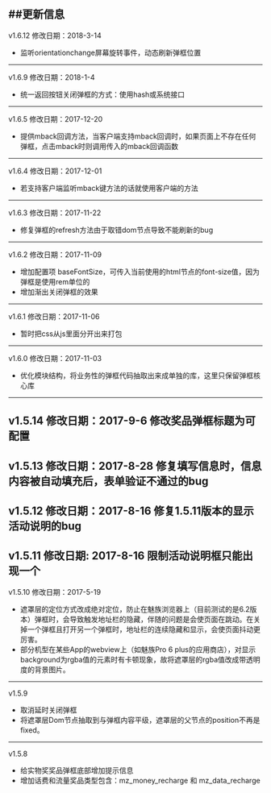 ##更新信息
---
v1.6.12 修改日期：2018-3-14
* 监听orientationchange屏幕旋转事件，动态刷新弹框位置
---
v1.6.9 修改日期：2018-1-4
* 统一返回按钮关闭弹框的方式：使用hash或系统接口
---
v1.6.5 修改日期：2017-12-20
 * 提供mback回调方法，当客户端支持mback回调时，如果页面上不存在任何弹框，点击mback时则调用传入的mback回调函数
---
v1.6.4 修改日期：2017-12-01
 * 若支持客户端监听mback键方法的话就使用客户端的方法
---
v1.6.3 修改日期：2017-11-22
 * 修复弹框的refresh方法由于取错dom节点导致不能刷新的bug
---
v1.6.2 修改日期：2017-11-09
 * 增加配置项 baseFontSize，可传入当前使用的html节点的font-size值，因为弹框是使用rem单位的
 * 增加渐出关闭弹框的效果
---
v1.6.1 修改日期：2017-11-06
 * 暂时把css从js里面分开出来打包
---
v1.6.0 修改日期：2017-11-03
 * 优化模块结构，将业务性的弹框代码抽取出来成单独的库，这里只保留弹框核心库
---
v1.5.14 修改日期：2017-9-6
修改奖品弹框标题为可配置
---
v1.5.13 修改日期：2017-8-28
修复填写信息时，信息内容被自动填充后，表单验证不通过的bug
---
v1.5.12 修改日期：2017-8-16
修复1.5.11版本的显示活动说明的bug
---
v1.5.11 修改日期: 2017-8-16
限制活动说明框只能出现一个
---
v1.5.10 修改日期：2017-5-19
  * 遮罩层的定位方式改成绝对定位，防止在魅族浏览器上（目前测试的是6.2版本）弹框时，会导致触发地址栏的隐藏，伴随的问题是会使页面在跳动。在关掉一个弹框且打开另一个弹框时，地址栏的连续隐藏和显示，会使页面抖动更厉害。
  * 部分机型在某些App的webview上（如魅族Pro 6 plus的应用商店），对显示background为rgba值的元素时有卡顿现象，故将遮罩层的rgba值改成带透明度的背景图片。
---
v1.5.9
  * 取消延时关闭弹框
  * 将遮罩层Dom节点抽取到与弹框内容平级，遮罩层的父节点的position不再是fixed。
---
v1.5.8
 * 给实物奖奖品弹框底部增加提示信息
 * 增加话费和流量奖品类型包含：mz_money_recharge 和 mz_data_recharge